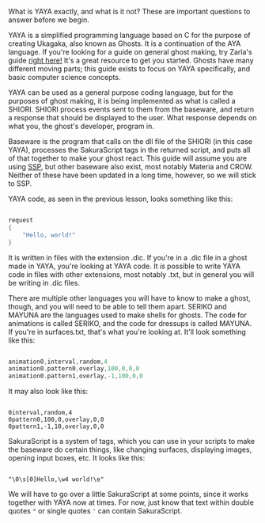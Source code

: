 What is YAYA exactly, and what is it not? These are important questions to answer before we begin.

YAYA is a simplified programming language based on C for the purpose of creating Ukagaka, also known as Ghosts. It is a continuation of the AYA language. If you're looking for a guide on general ghost making, try Zarla's guide [right here!](http://ashido.com/ukagaka/) It's a great resource to get you started. Ghosts have many different moving parts; this guide exists to focus on YAYA specifically, and basic computer science concepts.

YAYA can be used as a general purpose coding language, but for the purposes of ghost making, it is being implemented as what is called a SHIORI. SHIORI process events sent to them from the baseware, and return a response that should be displayed to the user. What response depends on what you, the ghost's developer, program in.

Baseware is the program that calls on the dll file of the SHIORI (in this case YAYA), processes the SakuraScript tags in the returned script, and puts all of that together to make your ghost react. This guide will assume you are using [SSP](http://ssp.shillest.net/), but other baseware also exist, most notably Materia and CROW. Neither of these have been updated in a long time, however, so we will stick to SSP.

YAYA code, as seen in the previous lesson, looks something like this:

```c

request
{
	"Hello, world!"
}

```

It is written in files with the extension .dic. If you're in a .dic file in a ghost made in YAYA, you're looking at YAYA code. It _is_ possible to write YAYA code in files with other extensions, most notably .txt, but in general you will be writing in .dic files.

There are multiple other languages you will have to know to make a ghost, though, and you will need to be able to tell them apart. SERIKO and MAYUNA are the languages used to make shells for ghosts. The code for animations is called SERIKO, and the code for dressups is called MAYUNA. If you're in surfaces.txt, that's what you're looking at. It'll look something like this:

```c

animation0,interval,random,4
animation0.pattern0,overlay,100,0,0,0
animation0.pattern1,overlay,-1,100,0,0

```

It may also look like this:

```

0interval,random,4
0pattern0,100,0,overlay,0,0
0pattern1,-1,10,overlay,0,0

```

SakuraScript is a system of tags, which you can use in your scripts to make the baseware do certain things, like changing surfaces, displaying images, opening input boxes, etc. It looks like this:

```

"\0\s[0]Hello,\w4 world!\e"

```

We will have to go over a little SakuraScript at some points, since it works together with YAYA now at times. For now, just know that text within double quotes `"` or single quotes `'` can contain SakuraScript.